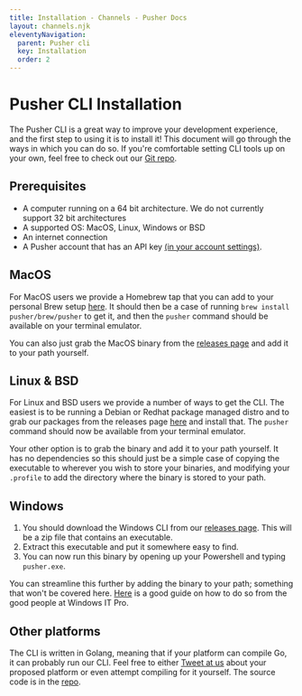```yaml
---
title: Installation - Channels - Pusher Docs
layout: channels.njk
eleventyNavigation:
  parent: Pusher cli
  key: Installation
  order: 2
---
```


# Pusher CLI Installation

The Pusher CLI is a great way to improve your development experience, and the first step to using it is to install it! This document will go through the ways in which you can do so. If you're comfortable setting CLI tools up on your own, feel free to check out our [Git repo](https://github.com/pusher/pusher-cli).

## Prerequisites

- A computer running on a 64 bit architecture. We do not currently support 32 bit architectures
- A supported OS: MacOS, Linux, Windows or BSD
- An internet connection
- A Pusher account that has an API key [(in your account settings)](https://dashboard.pusher.com/accounts/api_key).

## MacOS

For MacOS users we provide a Homebrew tap that you can add to your personal Brew setup [here](http://github.com/pusher/homebrew-tap). It should then be a case of running `brew install pusher/brew/pusher` to get it, and then the `pusher` command should be available on your terminal emulator.

You can also just grab the MacOS binary from the [releases page](https://github.com/pusher/pusher-cli/releases) and add it to your path yourself.

## Linux & BSD

For Linux and BSD users we provide a number of ways to get the CLI. The easiest is to be running a Debian or Redhat package managed distro and to grab our packages from the releases page [here](https://github.com/pusher/pusher-cli/releases) and install that. The `pusher` command should now be available from your terminal emulator.

Your other option is to grab the binary and add it to your path yourself. It has no dependencies so this should just be a simple case of copying the executable to wherever you wish to store your binaries, and modifying your `.profile` to add the directory where the binary is stored to your path.

## Windows

1. You should download the Windows CLI from our [releases page](https://github.com/pusher/pusher-cli/releases). This will be a zip file that contains an executable.
2. Extract this executable and put it somewhere easy to find.
3. You can now run this binary by opening up your Powershell and typing `pusher.exe`.

You can streamline this further by adding the binary to your path; something that won't be covered here. [Here](https://www.computerhope.com/issues/ch000549.htm) is a good guide on how to do so from the good people at Windows IT Pro.

## Other platforms

The CLI is written in Golang, meaning that if your platform can compile Go, it can probably run our CLI. Feel free to either [Tweet at us](https://twitter.com/pusher) about your proposed platform or even attempt compiling for it yourself. The source code is in the [repo](https://github.com/pusher/pusher-cli).
